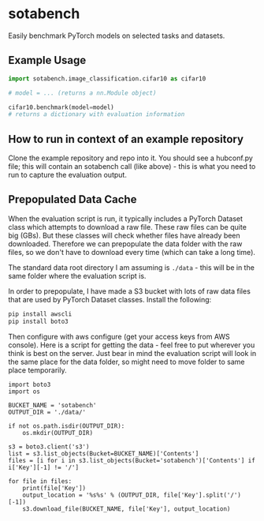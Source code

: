 # sotabench

Easily benchmark PyTorch models on selected tasks and datasets.

## Example Usage

```python
import sotabench.image_classification.cifar10 as cifar10

# model = ... (returns a nn.Module object)

cifar10.benchmark(model=model)
# returns a dictionary with evaluation information
```

## How to run in context of an example repository

Clone the example repository and repo into it. You should see a hubconf.py file; this
will contain an sotabench call (like above) - this is what you need to run to capture
the evaluation output.

## Prepopulated Data Cache

When the evaluation script is run, it typically includes a PyTorch Dataset 
class which attempts to download a raw file. These raw files can be quite 
big (GBs). But these classes will check whether files have already been downloaded.
Therefore we can prepopulate the data folder with the raw files, so we don't
have to download every time (which can take a long time).

The standard data root directory I am assuming is `./data` - this will be in the 
same folder where the evaluation script is.

In order to prepopulate, I have made a S3 bucket with lots of raw data files that
are used by PyTorch Dataset classes. Install the following:

```bash
pip install awscli
pip install boto3
```

Then configure with aws configure (get your access keys from AWS console).
Here is a script for getting the data - feel free to put wherever you think is best
on the server. Just bear in mind the evaluation script will look in the same place for
the data folder, so might need to move folder to same place temporarily. 

```
import boto3
import os

BUCKET_NAME = 'sotabench'
OUTPUT_DIR = './data/'

if not os.path.isdir(OUTPUT_DIR):
    os.mkdir(OUTPUT_DIR)

s3 = boto3.client('s3')
list = s3.list_objects(Bucket=BUCKET_NAME)['Contents']
files = [i for i in s3.list_objects(Bucket='sotabench')['Contents'] if i['Key'][-1] != '/']

for file in files:
    print(file['Key'])
    output_location = '%s%s' % (OUTPUT_DIR, file['Key'].split('/')[-1])
    s3.download_file(BUCKET_NAME, file['Key'], output_location)
```